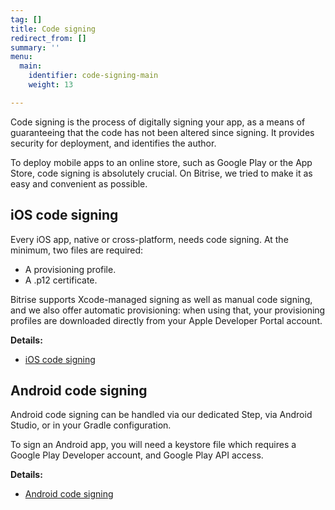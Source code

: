 ```yaml
---
tag: []
title: Code signing
redirect_from: []
summary: ''
menu:
  main:
    identifier: code-signing-main
    weight: 13

---
```

Code signing is the process of digitally signing your app, as a means of guaranteeing that the code has not been altered since signing. It provides security for deployment, and identifies the author.

To deploy mobile apps to an online store, such as Google Play or the App Store, code signing is absolutely crucial. On Bitrise, we tried to make it as easy and convenient as possible.

## iOS code signing

Every iOS app, native or cross-platform, needs code signing. At the minimum, two files are required:

* A provisioning profile.
* A .p12 certificate.

Bitrise supports Xcode-managed signing as well as manual code signing, and we also offer automatic provisioning: when using that, your provisioning profiles are downloaded directly from your Apple Developer Portal account.

**Details:**

* [iOS code signing](/code-signing/ios-code-signing/code-signing-index/)

## Android code signing

Android code signing can be handled via our dedicated Step, via Android Studio, or in your Gradle configuration.

To sign an Android app, you will need a keystore file which requires a Google Play Developer account, and Google Play API access.

**Details:**

* [Android code signing](/code-signing/android-code-signing/android-code-signing-index/)